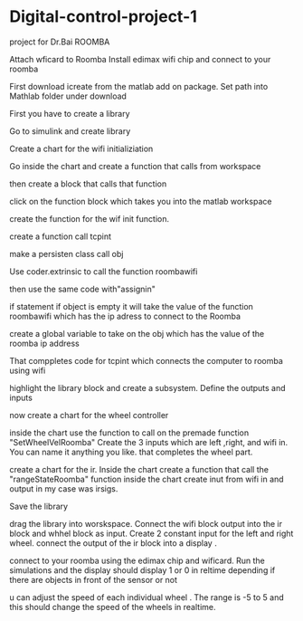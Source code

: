 # Digital-control-project-1
project for Dr.Bai ROOMBA

Attach wficard to Roomba
Install edimax wifi chip and connect to 
your roomba

First download icreate from the matlab add on package.
Set path into Mathlab folder under download

First you have to create a library 

Go to simulink and create library

Create a chart for the wifi initializiation

Go inside the chart and create a function that calls from workspace

then create a block that calls that function

click on the function block which takes you into the matlab workspace

create the function for the wif init function.
 
 create a function call tcpint

make a persisten class call obj

Use coder.extrinsic to call the function roombawifi

then use the same code with"assignin"

if statement if object is empty it will take the value of the function roombawifi
which has the ip adress to connect to the Roomba

create a global variable to take on the obj which has the value of the roomba ip address

That comppletes code for tcpint which connects the computer to roomba using wifi

highlight the library block and create a subsystem. Define the outputs and inputs

 now create a chart for the wheel controller

 inside the chart use the function to call on the premade function "SetWheelVelRoomba"
Create the 3 inputs which are left ,right, and wifi in. You can name it anything you like.
that completes the wheel part.

 create a chart for the ir. Inside the chart create a function that call the "rangeStateRoomba" function
inside the chart create inut from wifi in and output in my case was irsigs.

 Save the library

drag the library into worskspace. Connect the wifi block output into the ir block and whhel block as input. 
Create 2 constant input for the left and right wheel. connect the output of the ir block into a display .

 connect to your roomba using the edimax chip and wificard. Run the simulations and the display should display 1 or 0 in reltime 
depending if there are objects in front of the sensor or  not

 u can adjust the speed of each individual wheel . The range is -5 to 5 and this should 
change the speed of the wheels in realtime.


